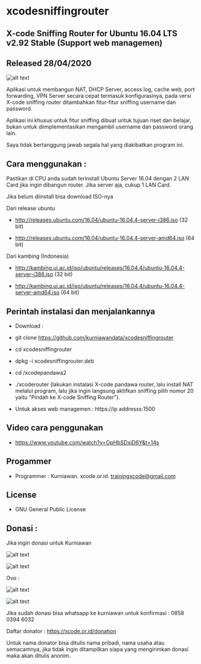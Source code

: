 # xcodesniffingrouter

X-code Sniffing Router for Ubuntu 16.04 LTS v2.92 Stable (Support web managemen)
------------------------------------------

Released 28/04/2020
-------------------

![alt text](http://xcode.or.id/04_small-logo.png)

Aplikasi untuk membangun NAT, DHCP Server, access log, cache web, port forwarding, VPN Server secara cepat termasuk konfigurasinya, pada versi X-code sniffing router ditambahkan fitur-fitur sniffing username dan password.

Aplikasi ini khusus untuk fitur sniffing dibuat untuk tujuan riset dan belajar, bukan untuk diimplementasikan mengambil username dan password orang lain.

Saya tidak bertanggung jawab segala hal yang diakibatkan program ini.


Cara menggunakan :
------------------

Pastikan di CPU anda sudah terinstall Ubuntu Server 16.04 dengan 2 LAN Card jika ingin dibangun router. Jika server aja, cukup 1 LAN Card.

Jika belum diinstall bisa download ISO-nya 

Dari release ubuntu

- http://releases.ubuntu.com/16.04/ubuntu-16.04.4-server-i386.iso (32 bit)

- http://releases.ubuntu.com/16.04/ubuntu-16.04.4-server-amd64.iso (64 bit)

Dari kambing (Indonesia)

- http://kambing.ui.ac.id/iso/ubuntu/releases/16.04.4/ubuntu-16.04.4-server-i386.iso (32 bit)

- http://kambing.ui.ac.id/iso/ubuntu/releases/16.04.4/ubuntu-16.04.4-server-amd64.iso (64 bit)

Perintah instalasi dan menjalankannya
-------------------------------------

- Download : 

- git clone https://github.com/kurniawandata/xcodesniffingrouter

- cd xcodesniffingrouter

- dpkg -i xcodesniffingrouter.deb

- cd /xcodepandawa2

- ./xcoderouter (lakukan instalasi X-code pandawa router, lalu install NAT melalui program, lalu jika ingin langsung aktifkan sniffing pilih nomor 20 yaitu "Pindah ke X-code Sniffing Router").

- Untuk akses web managemen : https://ip addresss:1500


Video cara penggunakan
----------------------
- https://www.youtube.com/watch?v=OpHbSDxiD6Y&t=14s


Progammer 
---------

- Programmer : Kurniawan. xcode.or.id. trainingxcode@gmail.com


License
------- 

- GNU General Public License 


Donasi :
--------
Jika ingin donasi untuk Kurniawan

![alt text](http://xcodeserver.my.id/gofood.png)

![alt text](http://xcodeserver.my.id/gopay.png)

Ovo :

![alt text](http://xcodeserver.my.id/ovo3.png)

![alt text](http://xcodeserver.my.id/ovo2.png)

Jika sudah donasi bisa whatsapp ke kurniawan untuk konfirmasi : 0858 0394 6032

Daftar donator : https://xcode.or.id/donation

Untuk nama donator bisa ditulis nama pribadi, nama usaha atau semacamnya, jika tidak ingin ditampilkan siapa yang mengirimkan donasi maka akan ditulis anonim.


